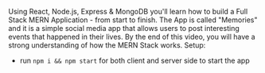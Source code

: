 Using React, Node.js, Express & MongoDB you'll learn how to build a Full Stack MERN Application - from start to finish. The App is called "Memories" and it is a simple social media app that allows users to post interesting events that happened in their lives.
By the end of this video, you will have a strong understanding of how the MERN Stack works.
Setup:
- run ```npm i && npm start``` for both client and server side to start the app